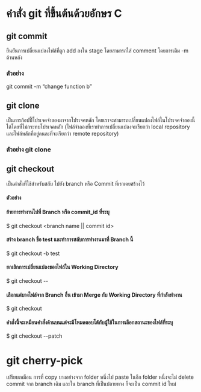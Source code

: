 # คำสั่ง git ที่ขึ้นต้นด้วยอักษร C
## git commit
ยืนยันการเปลี่ยนแปลงไฟล์ที่ถูก add ลงใน stage โดยสามารถใส่ comment โดยการเติม -m ด้านหลัง
### ตัวอย่าง
git commit -m “change function b” 

## git clone
เป็นการก้อปปี้โปรเจคจำลองมาจากโปรเจคหลัก โดยเราจะสามารถเปลี่ยนแปลงไฟล์ในโปรเจคจำลองนี้ได้โดยที่ไม่กระทบโปรเจคหลัก (ไฟล์จำลองที่เราทำการเปลี่ยนแปลงจะเรียกว่า local repository และไฟล์หลักที่อยู่คนละที่จะเรียกว่า remote repository) 
### ตัวอย่าง git clone

## git checkout 
เป็นคำสั่งที่ใช้สำหรับสลับ ไปยัง branch หรือ Commit ที่เราเคยสร้างไว้
#### ตัวอย่าง
#### ย้ายการทำงานไปที่ Branch หรือ commit_id ที่ระบุ 
$ git checkout <branch name || commit id> 

#### สร้าง branch ชื่อ test และทำการสลับการทำงานมาที่ Branch นี้
$ git checkout -b test

####  ยกเลิกการเปลี่ยนแปลงของไฟล์ใน Working Directory
$ git checkout -- <file name>

#### เลือกแค่บางไฟล์จาก Branch อื่น เข้ามา Merge กับ Working Directory ที่กำลังทำงาน
$ git checkout <branch name> <file name>

#### คำสั่งนี้จะเหมือนคำสั่งด้านบนแต่จะมีโหมดตอบโต้กับผู้ใช้ในการเลือกสถานะของไฟล์ที่ระบุ
$ git checkout --patch <branch name> <file name>

#  git cherry-pick 
เปรียบเหมือน การที่ copy บางอย่างจาก folder หนึ่งไป paste ในอีก folder หนึ่งจะไม่ delete commit จาก branch เดิม และใน branch ที่เป็นปลายทาง ก็จะเป็น commit id ใหม่
